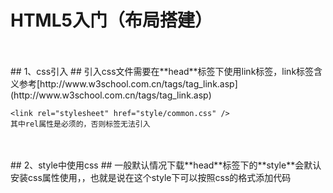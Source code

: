 # HTML5入门（布局搭建） #


<br>
<br>
## 1、css引入 ##
引入css文件需要在**head**标签下使用link标签，link标签含义参考[http://www.w3school.com.cn/tags/tag_link.asp](http://www.w3school.com.cn/tags/tag_link.asp)

    <link rel="stylesheet" href="style/common.css" />
    其中rel属性是必须的，否则标签无法引入


<br>
<br>
## 2、style中使用css ##
一般默认情况下载**head**标签下的**style**会默认安装css属性使用，，也就是说在这个style下可以按照css的格式添加代码
